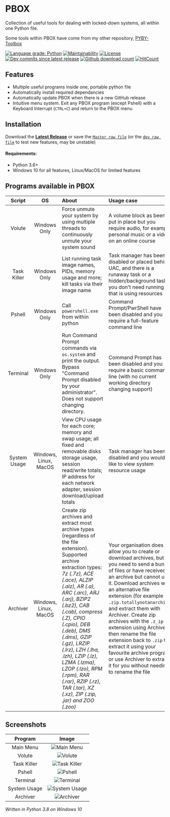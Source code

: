# PBOX
Collection of useful tools for dealing with locked-down systems, all within one Python file.

Some tools within PBOX have come from my other repository, [PYBY-Toolbox](https://github.com/smcclennon/PYBY-Toolbox)

[![Language grade: Python](https://img.shields.io/lgtm/grade/python/g/smcclennon/PBOX.svg?logo=lgtm&logoWidth=18)](https://lgtm.com/projects/g/smcclennon/PBOX/context:python)
[![Maintainability](https://api.codeclimate.com/v1/badges/a4e85e15988e4dab380f/maintainability)](https://codeclimate.com/github/smcclennon/PBOX/maintainability)
[![License](https://img.shields.io/github/license/smcclennon/PBOX)](LICENSE)
[![Dev commits since latest release](https://img.shields.io/github/commits-since/smcclennon/PBOX/latest/dev?sort=semver)](https://GitHub.com/smcclennon/PBOX/commits/dev)
[![Github download count](https://img.shields.io/github/downloads/smcclennon/PBOX/total.svg)](https://GitHub.com/smcclennon/PBOX/releases/)
[![HitCount](https://hits.dwyl.com/smcclennon/PBOX.svg)](https://hits.dwyl.com/smcclennon/PBOX)
## Features
- Multiple useful programs inside one, portable python file
- Automatically install required dependancies
- Automatically update PBOX when there is a new GitHub release
- Intuitive menu system. Exit any PBOX program (except Pshell) with a Keyboard Interrupt (`CTRL+C`) and return to the PBOX menu

## Installation
Download the [**Latest Release**](https://github.com/smcclennon/PBOX/releases/latest/download/PBOX.py) or save the [`Master raw file`](https://raw.githubusercontent.com/smcclennon/PBOX/main/PBOX.py) (or the [`dev raw file`](https://raw.githubusercontent.com/smcclennon/PBOX/dev/PBOX.py) to test new features, may be unstable)

#### Requirements:
- Python 3.6+
- Windows 10 for all features, Linux/MacOS for limited features

## Programs available in PBOX
|Script|OS|About|Usage case|
|:-:|:-:|:-|:--|
|Volute|Windows Only|Force unmute your system by using multiple threads to continuously unmute your system sound|A volume block as been put in place but you require audio, for example personal music or a video on an online course|
|Task Killer|Windows Only|List running task image names, PIDs, memory usage and more; kill tasks via their image name|Task manager has been disabled or placed behind UAC, and there is a runaway task or a hidden/background task you don't need running that is using resources|
|Pshell|Windows Only|Call `powershell.exe` from within python|Command Prompt/PwrShell  have been disabled and you require a full-feature command line|
|Terminal|Windows Only|Run Command Prompt commands via `os.system` and print the output. Bypass "Command Prompt disabled by your administrator". Does not support changing directory.|Command Prompt has been disabled and you require a basic command line (with no current working directory changing support)
|System Usage|Windows, Linux, MacOS|View CPU usage for each core; memory and swap usage; all fixed and removable disks storage usage, session read/write totals; IP address for each network adapter, session download/upload totals|Task manager has been disabled and you would like to view system resource usage|
|Archiver|Windows, Linux, MacOS|Create zip archives and extract most archive types (regardless of the file extension). Supported archive extraction types: *7z (.7z), ACE (.ace), ALZIP (.alz), AR (.a), ARC (.arc), ARJ (.arj), BZIP2 (.bz2), CAB (.cab), compress (.Z), CPIO (.cpio), DEB (.deb), DMS (.dms), GZIP (.gz), LRZIP (.lrz), LZH (.lha, .lzh), LZIP (.lz), LZMA (.lzma), LZOP (.lzo), RPM (.rpm), RAR (.rar), RZIP (.rz), TAR (.tar), XZ (.xz), ZIP (.zip, .jar) and ZOO (.zoo)*|Your organisation does not allow you to create or download archives, but you need to send a bundle of files or have received an archive but cannot use it. Download archives with an alternative file extension (for example `.zip.totallynotanarchive`) and extract them with Archiver. Create zip archives with the `.z_ip` file extension using Archiver, then rename the file extension back to `.zip` to extract it using your favourite archive program, or use Archiver to extract it for you without needing to rename the file|

## Screenshots
|Program|Image|
|:-:|:-:|
|Main Menu|![Main Menu](https://smcclennon.github.io/assets/images/screenshots/PBOX/main_menu.png)|
|Volute|![Volute](https://smcclennon.github.io/assets/images/screenshots/PBOX/volute_0.2.0.png)|
|Task Killer|![Task Killer](https://smcclennon.github.io/assets/images/screenshots/PBOX/task_killer.png)|
|Pshell|![Pshell](https://smcclennon.github.io/assets/images/screenshots/PBOX/pshell.png)|
|Terminal|![Terminal](https://smcclennon.github.io/assets/images/screenshots/PBOX/terminal.png)|
|System Usage|![System Usage](https://smcclennon.github.io/assets/images/screenshots/PBOX/system_usage.png)|
|Archiver|![Archiver](https://smcclennon.github.io/assets/images/screenshots/PBOX/archiver.png)

*Written in Python 3.8 on Windows 10*